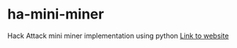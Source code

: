 # ha-mini-miner
Hack Attack mini miner implementation using python
[Link to website](https://hackattic.com/challenges/mini_miner)
